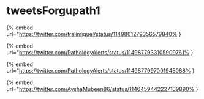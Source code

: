 # tweetsForgupath1

{% embed url="https://twitter.com/tralimiguel/status/1149801279356579840% }

{% embed url="https://twitter.com/PathologyAlerts/status/1149877933105909761% }

{% embed url="https://twitter.com/PathologyAlerts/status/1149877997001945088% }

{% embed url="https://twitter.com/AyshaMubeen86/status/1146459442227109890% }

